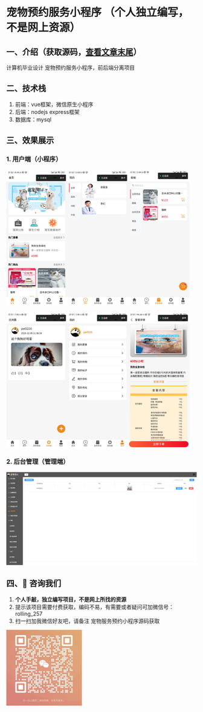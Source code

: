# 宠物预约服务小程序  （个人独立编写，不是网上资源）
## 一、介绍（获取源码，[查看文章末尾](#四-咨询我们)） 
计算机毕业设计 宠物预约服务小程序，前后端分离项目

## 二、技术栈
1. 前端：vue框架，微信原生小程序
2. 后端：nodejs express框架
3. 数据库：mysql

## 三、效果展示  
### 1. 用户端（小程序）
<div style="display:flex;">
<img src="./preview/1.jpg" style="width:32%">
<img src="./preview/2.jpg" style="width:32%">
<img src="./preview/3.jpg" style="width:32%">
</div>
<br>
<div style="display:flex;">
<img src="./preview/4.jpg" style="width:32%">
<img src="./preview/5.jpg" style="width:32%;">
<img src="./preview/6.jpg" style="width:32%;">
</div>

### 2. 后台管理（管理端）
![输入图片说明](./preview/8.jpg)
## 四、🚀 咨询我们
1. **个人手敲，独立编写项目，不是网上所找的资源**
2. 提示该项目需要付费获取，编码不易，有需要或者疑问可加微信号：rolling_257
3. 扫一扫加我微信好友吧，请备注 宠物服务预约小程序源码获取
<img src="./preview/wx.jpg" style="width: 200px;">


